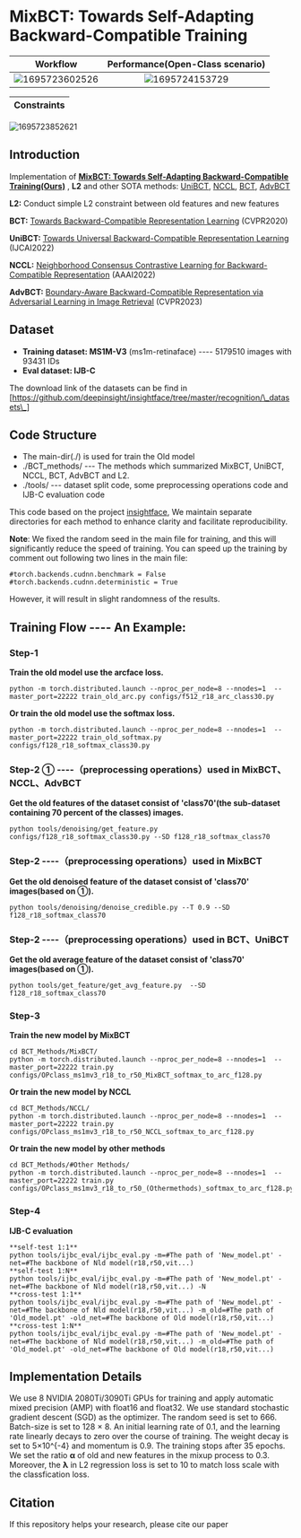 
# MixBCT: Towards Self-Adapting Backward-Compatible Training
 Workflow            |  Performance(Open-Class scenario)
:-------------------------:|:-------------------------:
![1695723602526](https://github.com/yuleung/MixBCT/assets/25082336/d5c080fa-d877-46bb-8d99-5d0df91125e8) |  ![1695724153729](https://github.com/yuleung/MixBCT/assets/25082336/5303ee41-543b-4cb4-ae66-80c83b7e20f0)




|Constraints|  
|:----:|
![1695723852621](https://github.com/yuleung/MixBCT/assets/25082336/3145a9cb-1719-40bf-997b-15cfc148f525)


## Introduction




Implementation of **[MixBCT: Towards Self-Adapting Backward-Compatible Training(Ours)](https://arxiv.org/abs/2308.06948)** , **L2** and other SOTA methods: [UniBCT](https://arxiv.org/abs/2203.01583), [NCCL](https://ojs.aaai.org/index.php/AAAI/article/view/20175), [BCT](http://openaccess.thecvf.com/content_CVPR_2020/html/Shen_Towards_Backward-Compatible_Representation_Learning_CVPR_2020_paper.html), [AdvBCT](https://openaccess.thecvf.com/content/CVPR2023/html/Pan_Boundary-Aware_Backward-Compatible_Representation_via_Adversarial_Learning_in_Image_Retrieval_CVPR_2023_paper.html)

**L2:**     Conduct simple L2 constraint between old features and new features

**BCT:**    [Towards Backward-Compatible Representation Learning](http://openaccess.thecvf.com/content_CVPR_2020/html/Shen_Towards_Backward-Compatible_Representation_Learning_CVPR_2020_paper.html) (CVPR2020) 

**UniBCT:** [Towards Universal Backward-Compatible Representation Learning](https://arxiv.org/abs/2203.01583) (IJCAI2022)

**NCCL:**   [Neighborhood Consensus Contrastive Learning for Backward-Compatible Representation](https://ojs.aaai.org/index.php/AAAI/article/view/20175) (AAAI2022)

**AdvBCT:** [Boundary-Aware Backward-Compatible Representation via Adversarial Learning in Image Retrieval](https://openaccess.thecvf.com/content/CVPR2023/html/Pan_Boundary-Aware_Backward-Compatible_Representation_via_Adversarial_Learning_in_Image_Retrieval_CVPR_2023_paper.html) (CVPR2023)

## Dataset

* **Training dataset: MS1M-V3** (ms1m-retinaface) ---- 5179510 images with 93431 IDs 
* **Eval dataset: IJB-C**
  
The download link of the datasets can be find in [https://github.com/deepinsight/insightface/tree/master/recognition/\_datasets\_]


## Code Structure

* The main-dir(./) is used for train the Old model
* ./BCT_methods/  --- The methods which summarized MixBCT, UniBCT, NCCL, BCT, AdvBCT and L2. 
* ./tools/        --- dataset split code, some preprocessing operations code and IJB-C evaluation code

This code based on the project [insightface](https://github.com/deepinsight/insightface), We maintain separate directories for each method to enhance clarity and facilitate reproducibility.


**Note**: We fixed the random seed in the main file for training, and this will significantly reduce the speed of training. You can speed up the training by comment out following two lines in the main file:
```
#torch.backends.cudnn.benchmark = False
#torch.backends.cudnn.deterministic = True
```
However, it will result in slight randomness of the results.


## Training Flow ---- An Example:

### Step-1
**Train the old model use the arcface loss.**
```
python -m torch.distributed.launch --nproc_per_node=8 --nnodes=1  --master_port=22222 train_old_arc.py configs/f512_r18_arc_class30.py
```
**Or train the old model use the softmax loss.**
```
python -m torch.distributed.launch --nproc_per_node=8 --nnodes=1  --master_port=22222 train_old_softmax.py configs/f128_r18_softmax_class30.py
```
### Step-2 ①   ----（preprocessing operations）used in MixBCT、NCCL、AdvBCT
**Get the old features of the dataset consist of 'class70'(the sub-dataset containing 70 percent of the classes) images.**  
```
python tools/denoising/get_feature.py configs/f128_r18_softmax_class30.py --SD f128_r18_softmax_class70
```
### Step-2   ----（preprocessing operations）used in MixBCT
**Get the old denoised feature of the dataset consist of 'class70' images(based on ①).** 
```
python tools/denoising/denoise_credible.py --T 0.9 --SD f128_r18_softmax_class70
```
### Step-2   ----（preprocessing operations）used in BCT、UniBCT
**Get the old average feature of the dataset consist of 'class70' images(based on ①).**  
```
python tools/get_feature/get_avg_feature.py  --SD f128_r18_softmax_class70
```

### Step-3  
**Train the new model by MixBCT**
```
cd BCT_Methods/MixBCT/
python -m torch.distributed.launch --nproc_per_node=8 --nnodes=1  --master_port=22222 train.py configs/OPclass_ms1mv3_r18_to_r50_MixBCT_softmax_to_arc_f128.py
```
**Or train the new model by NCCL**
```
cd BCT_Methods/NCCL/
python -m torch.distributed.launch --nproc_per_node=8 --nnodes=1  --master_port=22222 train.py configs/OPclass_ms1mv3_r18_to_r50_NCCL_softmax_to_arc_f128.py
```
**Or train the new model by other methods**
```
cd BCT_Methods/#Other Methods/
python -m torch.distributed.launch --nproc_per_node=8 --nnodes=1  --master_port=22222 train.py configs/OPclass_ms1mv3_r18_to_r50_(Othermethods)_softmax_to_arc_f128.py
```
### Step-4
**IJB-C evaluation**
```
**self-test 1:1**
python tools/ijbc_eval/ijbc_eval.py -m=#The path of 'New_model.pt' -net=#The backbone of Nld model(r18,r50,vit...) 
**self-test 1:N**
python tools/ijbc_eval/ijbc_eval.py -m=#The path of 'New_model.pt' -net=#The backbone of Nld model(r18,r50,vit...) -N 
**cross-test 1:1**
python tools/ijbc_eval/ijbc_eval.py -m=#The path of 'New_model.pt' -net=#The backbone of Nld model(r18,r50,vit...) -m_old=#The path of 'Old_model.pt' -old_net=#The backbone of Old model(r18,r50,vit...) 
**cross-test 1:N**
python tools/ijbc_eval/ijbc_eval.py -m=#The path of 'New_model.pt' -net=#The backbone of Nld model(r18,r50,vit...) -m_old=#The path of 'Old_model.pt' -old_net=#The backbone of Old model(r18,r50,vit...) 
```

## Implementation Details
We use 8 NVIDIA 2080Ti/3090Ti GPUs for training and apply automatic mixed precision (AMP) with float16 and float32. We use standard stochastic gradient descent (SGD) as the optimizer. The random seed is set to 666. Batch-size is set to 128 × 8. An initial learning rate of 0.1, and the learning rate linearly decays to zero over the course of training. The weight decay is set to 5×10^{-4} and momentum is 0.9. The training stops after 35 epochs. We set the ratio **α** of old and new features in the mixup process to 0.3. Moreover, the **λ** in L2 regression loss is set to 10 to match loss scale with the classfication loss.

## Citation
If this repository helps your research, please cite our paper
